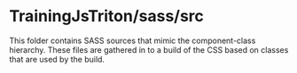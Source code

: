 # TrainingJsTriton/sass/src

This folder contains SASS sources that mimic the component-class hierarchy. These files
are gathered in to a build of the CSS based on classes that are used by the build.
